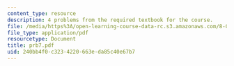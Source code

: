 ```yaml
---
content_type: resource
description: 4 problems from the required textbook for the course.
file: /media/https%3A/open-learning-course-data-rc.s3.amazonaws.com/8-08-statistical-physics-ii-spring-2005/240bb4f0c3234220663eda85c40e67b7_prb7.pdf
file_type: application/pdf
resourcetype: Document
title: prb7.pdf
uid: 240bb4f0-c323-4220-663e-da85c40e67b7
---
```

